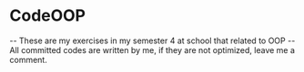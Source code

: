 # CodeOOP
-- These are my exercises in my semester 4 at school that related to OOP
-- All committed codes are written by me, if they are not optimized, leave me a comment.  
